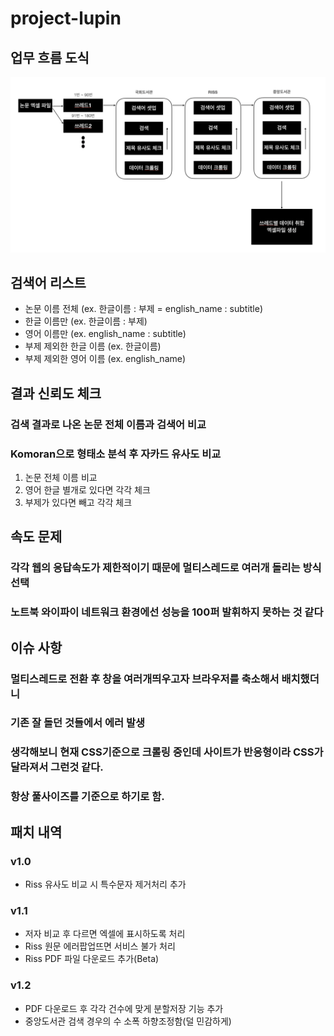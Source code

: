 # project-lupin
## 업무 흐름 도식
![1](./flow.png)
## 검색어 리스트
* 논문 이름 전체 (ex. 한글이름 : 부제 = english_name : subtitle)
* 한글 이름만 (ex. 한글이름 : 부제)
* 영어 이름만 (ex. english_name : subtitle)
* 부제 제외한 한글 이름 (ex. 한글이름)
* 부제 제외한 영어 이름 (ex. english_name)

## 결과 신뢰도 체크
### 검색 결과로 나온 논문 전체 이름과 검색어 비교
### Komoran으로 형태소 분석 후 자카드 유사도 비교
1. 논문 전체 이름 비교
2. 영어 한글 별개로 있다면 각각 체크
3. 부제가 있다면 빼고 각각 체크

## 속도 문제
### 각각 웹의 응답속도가 제한적이기 때문에 멀티스레드로 여러개 돌리는 방식 선택
### 노트북 와이파이 네트워크 환경에선 성능을 100퍼 발휘하지 못하는 것 같다

## 이슈 사항
### 멀티스레드로 전환 후 창을 여러개띄우고자 브라우저를 축소해서 배치했더니
### 기존 잘 돌던 것들에서 에러 발생
### 생각해보니 현재 CSS기준으로 크롤링 중인데 사이트가 반응형이라 CSS가 달라져서 그런것 같다.
### 항상 풀사이즈를 기준으로 하기로 함.

## 패치 내역
### v1.0
* Riss 유사도 비교 시 특수문자 제거처리 추가

### v1.1
* 저자 비교 후 다르면 엑셀에 표시하도록 처리
* Riss 원문 에러팝업뜨면 서비스 불가 처리
* Riss PDF 파일 다운로드 추가(Beta)

### v1.2
* PDF 다운로드 후 각각 건수에 맞게 분할저장 기능 추가
* 중앙도서관 검색 경우의 수 소폭 하향조정함(덜 민감하게)
